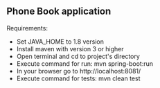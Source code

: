 <h2>Phone Book application</h2>
<p>Requirements:</p>
<ul>
    <li>Set JAVA_HOME to 1.8 version</li>
    <li>Install maven with version 3 or higher</li>
    <li>Open terminal and cd to project's directory</li>
    <li>Execute command for run: mvn spring-boot:run</li>
    <li>In your browser go to http://localhost:8081/</li>
    <li>Execute command for tests: mvn clean test</li>
</ul>
